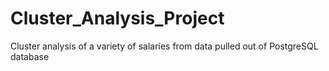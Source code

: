 # Cluster_Analysis_Project
Cluster analysis of a variety of salaries from data pulled out of PostgreSQL database  
